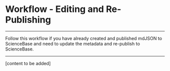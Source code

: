 # Workflow - Editing and Re-Publishing

---

Follow this workflow if you have already created and published mdJSON to ScienceBase and need to update the metadata and re-publish to ScienceBase.

---

\[content to be added\]

